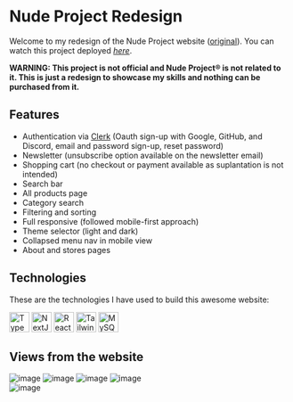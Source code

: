 # Nude Project Redesign
Welcome to my redesign of the Nude Project website ([original](https://nude-project.com/)). You can watch this project deployed [<i>here</i>](https://nude-project-redesign.vercel.app/).

**WARNING: This project is not official and Nude Project® is not related to it. This is just a redesign to showcase my skills and nothing can be purchased from it.**

## Features
- Authentication via [Clerk](https://clerk.com/) (Oauth sign-up with Google, GitHub, and Discord, email and password sign-up, reset password)
- Newsletter (unsubscribe option available on the newsletter email)
- Shopping cart (no checkout or payment available as suplantation is not intended)
- Search bar
- All products page
- Category search
- Filtering and sorting
- Full responsive (followed mobile-first approach)
- Theme selector (light and dark)
- Collapsed menu nav in mobile view
- About and stores pages

## Technologies
These are the technologies I have used to build this awesome website:
<p align="left">
<a href="https://www.typescriptlang.org/" target="_blank" rel="noreferrer"><img src="https://raw.githubusercontent.com/danielcranney/readme-generator/main/public/icons/skills/typescript-colored.svg" width="36" height="36" alt="TypeScript" /></a>
<a href="https://nextjs.org/docs" target="_blank" rel="noreferrer"><img src="https://raw.githubusercontent.com/danielcranney/readme-generator/main/public/icons/skills/nextjs-colored.svg" width="36" height="36" alt="NextJs" /></a>
<a href="https://reactjs.org/" target="_blank" rel="noreferrer"><img src="https://raw.githubusercontent.com/danielcranney/readme-generator/main/public/icons/skills/react-colored.svg" width="36" height="36" alt="React" /></a>
<a href="https://tailwindcss.com/" target="_blank" rel="noreferrer"><img src="https://raw.githubusercontent.com/danielcranney/readme-generator/main/public/icons/skills/tailwindcss-colored.svg" width="36" height="36" alt="TailwindCSS" /></a>
<a href="https://www.mysql.com/" target="_blank" rel="noreferrer"><img src="https://raw.githubusercontent.com/danielcranney/readme-generator/main/public/icons/skills/mysql-colored.svg" width="36" height="36" alt="MySQL" /></a>
</p>

## Views from the website
![image](https://github.com/ZeberMVP/nude-project-redesign/assets/106594858/e9a78754-e97f-46d9-8e1c-12c21a6a3371)
![image](https://github.com/ZeberMVP/nude-project-redesign/assets/106594858/dfdff1d7-d29c-48bc-a4c8-d6e30d2d363c)
![image](https://github.com/ZeberMVP/nude-project-redesign/assets/106594858/2f7b448a-28ca-41c4-8b9a-b699027878ca)
![image](https://github.com/ZeberMVP/nude-project-redesign/assets/106594858/83e0cc25-f030-4b26-880f-6bdfe7bd934c) <br>
![image](https://github.com/ZeberMVP/nude-project-redesign/assets/106594858/cac8a383-d7d6-443a-9a73-7164b9ac123c)


